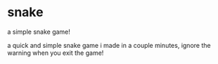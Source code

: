 # snake
a simple snake game!

a quick and simple snake game i made in a couple minutes, ignore the warning when you exit the game!
